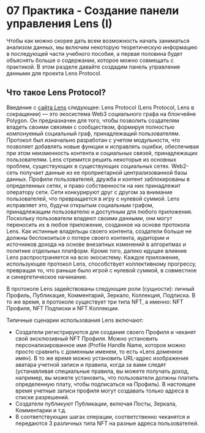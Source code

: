 # 07 Практика - Создание панели управления Lens (I)

Чтобы как можно скорее дать всем возможность начать заниматься анализом данных, мы включим некоторую теоретическую информацию в последующей части учебного пособия, а первая половина будет объяснять больше о содержании, которое можно совмещать с практикой. В этом разделе давайте создадим панель управления данными для проекта Lens Protocol.

## Что такое Lens Protocol?

Введение с [сайта Lens](https://docs.lens.xyz/docs/what-is-lens) следующее: Lens Protocol (Lens Protocol, Lens в сокращении) — это экосистема Web3 социального графа на блокчейне Polygon. Он предназначен для того, чтобы позволить создателям владеть своими связями с сообществом, формируя полностью компонуемый социальный граф, принадлежащий пользователям. Протокол был изначально разработан с учетом модульности, что позволяет добавлять новые функции и исправлять ошибки, обеспечивая при этом неизменность контента и социальных связей, принадлежащих пользователям. Lens стремится решить некоторые из основных проблем, существующих в существующих социальных сетях. Web2-сеть получает данные из ее проприетарной централизованной базы данных. Профили пользователей, дружба и контент заблокированы в определенных сетях, и право собственности на них принадлежит оператору сети. Сети конкурируют друг с другом за внимание пользователей, что превращается в игру с нулевой суммой. Lens исправляет это, будучи открытым социальным графом, принадлежащим пользователю и доступным для любого приложения. Поскольку пользователи владеют своими данными, они могут переносить их в любое приложение, созданное на основе протокола Lens. Как истинные владельцы своего контента, создатели больше не должны беспокоиться о потере своего контента, аудитории и источников дохода на основе внезапных изменений в алгоритмах и политике отдельных платформ. Кроме того, далеко идущее влияние Lens распространяется на всю экосистему. Каждое приложение, использующее протокол Lens, способствует коллективному прогрессу, превращая то, что раньше было игрой с нулевой суммой, в совместное и синергетическое начинание.

В протоколе Lens задействованы следующие роли (сущности): личный Профиль, Публикация, Комментарий, Зеркало, Коллекция, Подписка. В то же время, в протоколе существует три типа NFT, а именно: NFT Профиля, NFT Подписки и NFT Коллекции.

Типичные сценарии использования Lens включают:

- Создатели регистрируются для создания своего Профиля и чеканят свой эксклюзивный NFT Профиля. Можно установить персонализированное имя (Profile Handle Name, которое можно просто сравнить с доменным именем, то есть «Lens доменное имя»). В то же время можно установить URL-адрес изображения аватара учетной записи и правила, когда за вами следят (устанавливая специальные правила, вы можете получать доход, например, вы можете установить, что пользователи должны платить определенную плату, чтобы подписаться на Профиль). В настоящее время учетные записи профиля могут создавать только адреса в списке разрешений.
- Создатели публикуют Публикации, включая Посты, Зеркала, Комментарии и т.д.
- В соответствующих шагах операции, соответственно чеканятся и передаются 3 различных типа NFT на разные адреса пользователей.

